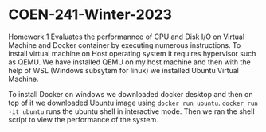 # COEN-241-Winter-2023

Homework 1 Evaluates the performannce of CPU and Disk I/O on Virtual Machine and Docker container by executing numerous instructions.
To install virtual machine on Host operating system it requires hypervisor such as QEMU. We have installed QEMU on my host machine and then with the help of WSL
(Windows subsytem for linux) we installed Ubuntu Virtual Machine.

To install Docker on windows we downloaded docker desktop and then on top of it we downloaded Ubuntu image using `docker run ubuntu`. `docker run -it ubuntu` runs the
ubuntu shell in interactive mode. Then we ran the shell script to view the performance of the system.
